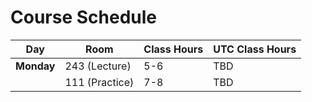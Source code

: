 # Course Schedule

| **Day**    | **Room**  | **Class Hours** | **UTC Class Hours** |
| ---------- | ------- | -------------- | ------------------ |
| **Monday** | 243 (Lecture)  | 5-6  | TBD               |
|           | 111 (Practice) | 7-8  | TBD               |

